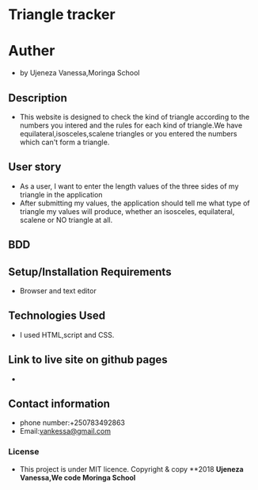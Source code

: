 # Triangle tracker 
# Auther 
 * by Ujeneza Vanessa,Moringa School
## Description
* This website is designed to check the kind of triangle according to the numbers you intered and the rules for each kind of triangle.We have equilateral,isosceles,scalene triangles or you entered the numbers which can't form a triangle.
## User story
* As a user, I want to enter the length values of the three sides of my triangle in the application
* After submitting my values, the application should tell me what type of triangle my values will produce, whether an isosceles, equilateral, scalene or NO triangle at all.
## BDD

## Setup/Installation Requirements
* Browser and text editor
## Technologies Used
 * I used HTML,script and CSS.
## Link to live site on github pages
* 
## Contact information
* phone number:+250783492863
* Email:vankessa@gmail.com
### License
* This project is under MIT licence.
Copyright & copy **2018 **Ujeneza Vanessa,We code Moringa School**
   